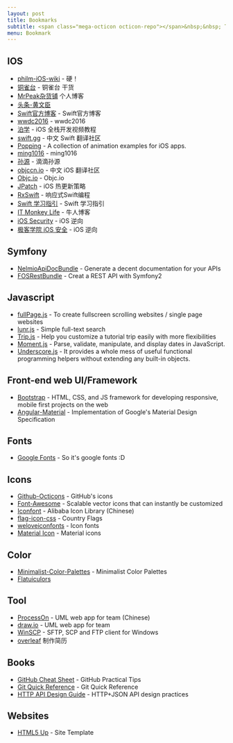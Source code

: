 ```yaml
---
layout: post
title: Bookmarks
subtitle: <span class="mega-octicon octicon-repo"></span>&nbsp;&nbsp; To mark useful libs - tools - books
menu: Bookmark
---
```



## IOS
- [philm-iOS-wiki](https://philm.gitbook.io/philm-ios-wiki/) - 硬！
- [铜雀台](https://iangeli.com/index.html) - 铜雀台 干货
- [MrPeak杂货铺](http://mrpeak.cn/) 个人博客
- [头条-黄文臣](https://blog.csdn.net/Hello_Hwc)
- [Swift官方博客](https://developer.apple.com/swift/blog/) - Swift官方博客
- [wwdc2016](https://developer.apple.com/videos/wwdc2016/) - wwdc2016
- [泊学](https://boxueio.com) - iOS 全栈开发视频教程
- [swift.gg](http://swift.gg) - 中文 Swift 翻译社区
- [Popping](https://github.com/schneiderandre/popping) - A collection of animation examples for iOS apps.
- [ming1016](https://github.com/ming1016/study/wiki) - ming1016
- [孙源](http://blog.sunnyxx.com) - 滴滴孙源
- [objccn.io](https://objccn.io) - 中文 iOS 翻译社区
- [Objc.io](https://www.objc.io) - Objc.io
- [JPatch](http://blog.cnbang.net/archives/) - iOS 热更新策略
- [RxSwift](http://blog.dianqk.org/archives/) - 响应式Swift编程
- [Swift 学习指引](http://www.swiftguide.cn) - Swift 学习指引
- [IT Monkey Life](http://itmonkeylife.github.io/Blog/blog/archives/) - 牛人博客
- [iOS Security](http://security.ios-wiki.com) - iOS 逆向
- [极客学院 iOS 安全](http://wiki.jikexueyuan.com/project/ios-security-defense/) - iOS 逆向
## Symfony
- [NelmioApiDocBundle](https://github.com/nelmio/NelmioApiDocBundle) - Generate a decent documentation for your APIs
- [FOSRestBundle](http://symfony.com/doc/current/bundles/FOSRestBundle/index.html) - Creat a REST API with Symfony2

## Javascript
- [fullPage.js](http://alvarotrigo.com/fullPage/) - To create fullscreen scrolling websites / single page websites
- [lunr.js](http://lunrjs.com/) - Simple full-text search
- [Trip.js](http://eragonj.github.io/Trip.js/index.html) - Help you customize a tutorial trip easily with more flexibilities
- [Moment.js](http://momentjs.com/) - Parse, validate, manipulate, and display dates in JavaScript.
- [Underscore.js](http://underscorejs.org/) - It provides a whole mess of useful functional programming helpers without extending any built-in objects.

## Front-end web UI/Framework
- [Bootstrap](http://getbootstrap.com/) - HTML, CSS, and JS framework for developing responsive, mobile first projects on the web
- [Angular-Material](https://material.angularjs.org/latest/) - Implementation of Google's Material Design Specification

## Fonts
- [Google Fonts](https://www.google.com/fonts) - So it's google fonts :D

## Icons
- [Github-Octicons](https://octicons.github.com/) - GitHub's icons
- [Font-Awesome](https://fortawesome.github.io/Font-Awesome/) - Scalable vector icons that can instantly be customized
- [Iconfont](http://www.iconfont.cn/) - Alibaba Icon Library (Chinese)
- [flag-icon-css](http://lipis.github.io/flag-icon-css/) - Country Flags
- [weloveiconfonts](http://weloveiconfonts.com/) - Icon fonts
- [Material Icon](https://design.google.com/icons/#ic_accessibility) - Material icons

## Color
- [Minimalist-Color-Palettes](https://www.behance.net/gallery/32154055/Minimalist-Color-Palettes-2015) - Minimalist Color Palettes
- [Flatuiculors](http://flatuicolors.com/)

## Tool
- [ProcessOn](https://www.processon.com/) - UML web app for team (Chinese)
- [draw.io](https://www.draw.io/) - UML web app for team
- [WinSCP](https://winscp.net/eng/download.php) - SFTP, SCP and FTP client for Windows
- [overleaf](https://www.overleaf.com) 制作简历
## Books
- [GitHub Cheat Sheet](https://github.com/tiimgreen/github-cheat-sheet) - GitHub Practical Tips
- [Git Quick Reference](http://jonas.nitro.dk/git/quick-reference.html) - Git Quick Reference
- [HTTP API Design Guide](https://geemus.gitbooks.io/http-api-design/content/en/index.html) - HTTP+JSON API design practices

## Websites
- [HTML5 Up](https://html5up.net/) - Site Template
